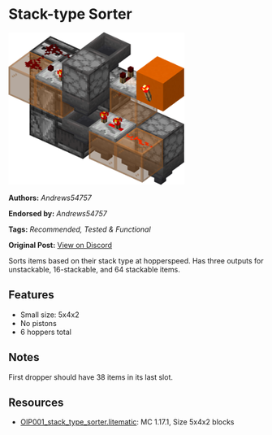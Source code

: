 # Stack-type Sorter
<img alt="area_render_3_copy.png" src="images/area_render_3_copy.png?raw=1" height="300px">

**Authors:** *Andrews54757*

**Endorsed by:** *Andrews54757*

**Tags:** *Recommended, Tested & Functional*

**Original Post:** [View on Discord](https://discord.com/channels/1375556143186837695/1388178722930036756)

Sorts items based on their stack type at hopperspeed. Has three outputs for unstackable, 16-stackable, and 64 stackable items.

## Features
- Small size: 5x4x2
- No pistons
- 6 hoppers total

## Notes
First dropper should have 38 items in its last slot.

## Resources
- [OIP001_stack_type_sorter.litematic](attachments/OIP001_stack_type_sorter.litematic): MC 1.17.1, Size 5x4x2 blocks
